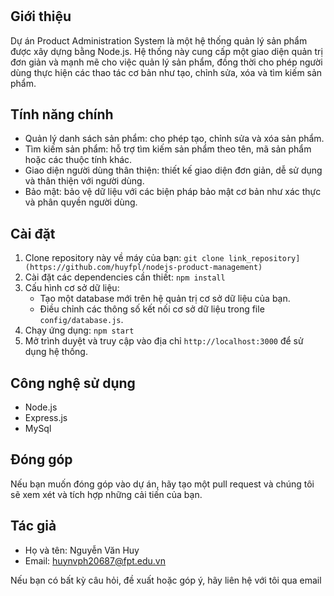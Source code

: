# 
## Giới thiệu
Dự án Product Administration System là một hệ thống quản lý sản phẩm được xây dựng bằng Node.js. Hệ thống này cung cấp một giao diện quản trị đơn giản và mạnh mẽ cho việc quản lý sản phẩm, đồng thời cho phép người dùng thực hiện các thao tác cơ bản như tạo, chỉnh sửa, xóa và tìm kiếm sản phẩm.

## Tính năng chính
- Quản lý danh sách sản phẩm: cho phép tạo, chỉnh sửa và xóa sản phẩm.
- Tìm kiếm sản phẩm: hỗ trợ tìm kiếm sản phẩm theo tên, mã sản phẩm hoặc các thuộc tính khác.
- Giao diện người dùng thân thiện: thiết kế giao diện đơn giản, dễ sử dụng và thân thiện với người dùng.
- Bảo mật: bảo vệ dữ liệu với các biện pháp bảo mật cơ bản như xác thực và phân quyền người dùng.

## Cài đặt
1. Clone repository này về máy của bạn: `git clone link_repository](https://github.com/huyfpl/nodejs-product-management)`
2. Cài đặt các dependencies cần thiết: `npm install`
3. Cấu hình cơ sở dữ liệu: 
   - Tạo một database mới trên hệ quản trị cơ sở dữ liệu của bạn.
   - Điều chỉnh các thông số kết nối cơ sở dữ liệu trong file `config/database.js`.
4. Chạy ứng dụng: `npm start`
5. Mở trình duyệt và truy cập vào địa chỉ `http://localhost:3000` để sử dụng hệ thống.

## Công nghệ sử dụng
- Node.js
- Express.js
- MySql

## Đóng góp
Nếu bạn muốn đóng góp vào dự án, hãy tạo một pull request và chúng tôi sẽ xem xét và tích hợp những cải tiến của bạn.

## Tác giả
- Họ và tên: Nguyễn Văn Huy
- Email: huynvph20687@fpt.edu.vn

Nếu bạn có bất kỳ câu hỏi, đề xuất hoặc góp ý, hãy liên hệ với  tôi qua email
